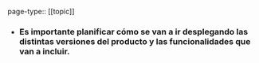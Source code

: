 page-type:: [[topic]]
- ### Es importante planificar cómo se van a ir desplegando las distintas versiones del producto y las funcionalidades que van a incluir.



